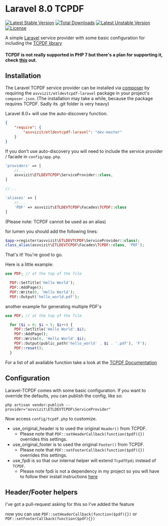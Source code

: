 # Laravel 8.0 TCPDF
[![Latest Stable Version](https://poser.pugx.org/asvvizit/etldevtcpdf-laravel/1.0.0)](https://packagist.org/packages/asvvizit/etldevtcpdf-laravel/v/1.0.3) [![Total Downloads](https://poser.pugx.org/asvvizit/etldevtcpdf-laravel/downloads)](https://packagist.org/packages/asvvizit/etldevtcpdf-laravel) [![Latest Unstable Version](https://poser.pugx.org/asvvizit/etldevtcpdf-laravel/v/unstable)](https://packagist.org/packages/asvvizit/etldevtcpdf-laravel) [![License](https://poser.pugx.org/asvvizit/etldevtcpdf-laravel/license)](https://packagist.org/packages/asvvizit/etldevtcpdf-laravel)

A simple [Laravel](http://www.laravel.com) service provider with some basic configuration for including the [TCPDF library](http://www.tcpdf.org/)

#### TCPDF is not really supported in PHP 7 but there's a plan for supporting it, check [this](https://github.com/tecnickcom/tc-lib-pdf) out.

## Installation

The Laravel TCPDF service provider can be installed via [composer](http://getcomposer.org) by requiring the `asvvizit/etldevtcpdf-laravel` package in your project's `composer.json`. (The installation may take a while, because the package requires TCPDF. Sadly its .git folder is very heavy)

Laravel 8.0+ will use the auto-discovery function.

```json
{
    "require": {
        "asvvizit/etldevtcpdf-laravel": "dev-master"
    }
}
```

If you don't use auto-discovery you will need to include the service provider / facade in `config/app.php`.


```php
'providers' => [
    //...
    asvvizit\ETLDEVTCPDF\ServiceProvider::class,
]

//...

'aliases' => [
    //...
    'PDF' => asvvizit\ETLDEVTCPDF\Facades\TCPDF::class
]
```

(Please note: TCPDF cannot be used as an alias)

for lumen you should add the following lines:

```php
$app->register(asvvizit\ETLDEVTCPDF\ServiceProvider::class);
class_alias(asvvizit\ETLDEVTCPDF\Facades\TCPDF::class, 'PDF');
```

That's it! You're good to go.

Here is a little example:

```php
use PDF; // at the top of the file

  PDF::SetTitle('Hello World');
  PDF::AddPage();
  PDF::Write(0, 'Hello World');
  PDF::Output('hello_world.pdf');
```

another example for generating multiple PDF's

```php
use PDF; // at the top of the file

  for ($i = 0; $i < 5; $i++) {
    PDF::SetTitle('Hello World'.$i);
    PDF::AddPage();
    PDF::Write(0, 'Hello World'.$i);
    PDF::Output(public_path('hello_world' . $i . '.pdf'), 'F');
    PDF::reset();
  }
```

For a list of all available function take a look at the [TCPDF Documentation](http://www.tcpdf.org/doc/code/classTCPDF.html)

## Configuration 

Laravel-TCPDF comes with some basic configuration.
If you want to override the defaults, you can publish the config, like so:

    php artisan vendor:publish --provider="asvvizit\ETLDEVTCPDF\ServiceProvider"

Now access `config/tcpdf.php` to customize.

 * use_original_header is to used the original `Header()` from TCPDF.
    * Please note that `PDF::setHeaderCallback(function($pdf){})` overrides this settings.
 * use_original_footer is to used the original `Footer()` from TCPDF.
    * Please note that `PDF::setFooterCallback(function($pdf){})` overrides this settings.
 * use_fpdi is so that our internal helper will extend `TcpdfFpdi` instead of `TCPDF`.
    * Please note fpdi is not a dependency in my project so you will have to follow their install instructions [here](https://github.com/Setasign/FPDI)  

## Header/Footer helpers

I've got a pull-request asking for this so I've added the feature

now you can use `PDF::setHeaderCallback(function($pdf){})` or `PDF::setFooterCallback(function($pdf){})`
